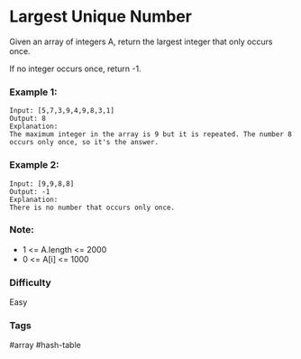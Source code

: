# Largest Unique Number

Given an array of integers A, return the largest integer that only occurs once.

If no integer occurs once, return -1.

### Example 1:

```
Input: [5,7,3,9,4,9,8,3,1]
Output: 8
Explanation: 
The maximum integer in the array is 9 but it is repeated. The number 8 occurs only once, so it's the answer.
```

### Example 2:

```
Input: [9,9,8,8]
Output: -1
Explanation: 
There is no number that occurs only once.
```

### Note:

- 1 <= A.length <= 2000
- 0 <= A[i] <= 1000

### Difficulty

Easy

### Tags

#array #hash-table